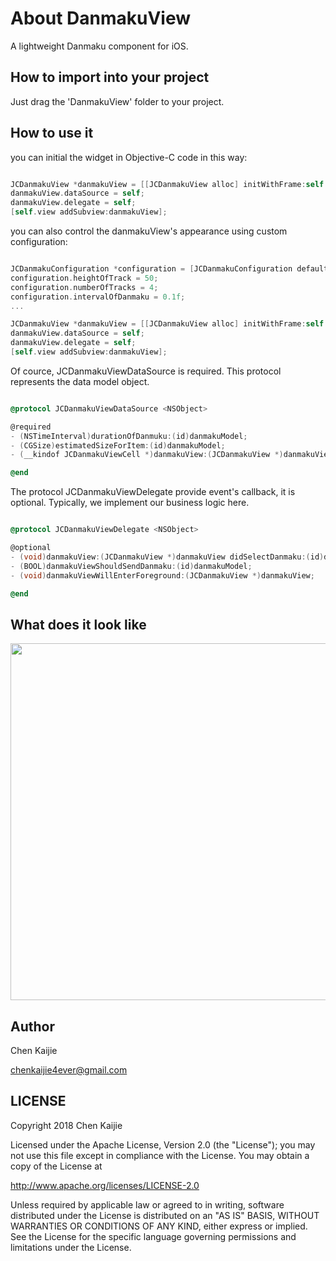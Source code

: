 # About DanmakuView

A lightweight Danmaku component for iOS.

## How to import into your project

Just drag the 'DanmakuView' folder to your project.

## How to use it

you can initial the widget in Objective-C code in this way:

```objective-c

JCDanmakuView *danmakuView = [[JCDanmakuView alloc] initWithFrame:self.view.frame];
danmakuView.dataSource = self;
danmakuView.delegate = self;
[self.view addSubview:danmakuView];

```
you can also control the danmakuView's appearance using custom configuration:

```objective-c

JCDanmakuConfiguration *configuration = [JCDanmakuConfiguration defaultConfiguration];
configuration.heightOfTrack = 50;
configuration.numberOfTracks = 4;
configuration.intervalOfDanmaku = 0.1f;
...

JCDanmakuView *danmakuView = [[JCDanmakuView alloc] initWithFrame:self.view.frame danmakuConfiguration:configuration];
danmakuView.dataSource = self;
danmakuView.delegate = self;
[self.view addSubview:danmakuView];

```
Of cource, JCDanmakuViewDataSource is required. This protocol represents the data model object.

```objective-c

@protocol JCDanmakuViewDataSource <NSObject>

@required
- (NSTimeInterval)durationOfDanmuku:(id)danmakuModel;
- (CGSize)estimatedSizeForItem:(id)danmakuModel;
- (__kindof JCDanmakuViewCell *)danmakuView:(JCDanmakuView *)danmakuView cellForItem:(id)danmakuModel estimatedSize:(CGSize)estimatedSize;

@end

```
The protocol JCDanmakuViewDelegate provide event's callback, it is optional. Typically, we implement our business logic here.

```objective-c

@protocol JCDanmakuViewDelegate <NSObject>

@optional
- (void)danmakuView:(JCDanmakuView *)danmakuView didSelectDanmaku:(id)danmakuModel;
- (BOOL)danmakuViewShouldSendDanmaku:(id)danmakuModel;
- (void)danmakuViewWillEnterForeground:(JCDanmakuView *)danmakuView;

@end

```
## What does it look like

<img src="https://github.com/chenkaijie4ever/DanmakuView/DanmakuView/blob/master/ScreenShot/1.gif" width="571" />

## Author

Chen Kaijie

chenkaijie4ever@gmail.com


## LICENSE

Copyright 2018 Chen Kaijie

Licensed under the Apache License, Version 2.0 (the "License");
you may not use this file except in compliance with the License.
You may obtain a copy of the License at

http://www.apache.org/licenses/LICENSE-2.0

Unless required by applicable law or agreed to in writing, software
distributed under the License is distributed on an "AS IS" BASIS,
WITHOUT WARRANTIES OR CONDITIONS OF ANY KIND, either express or implied.
See the License for the specific language governing permissions and
limitations under the License.

